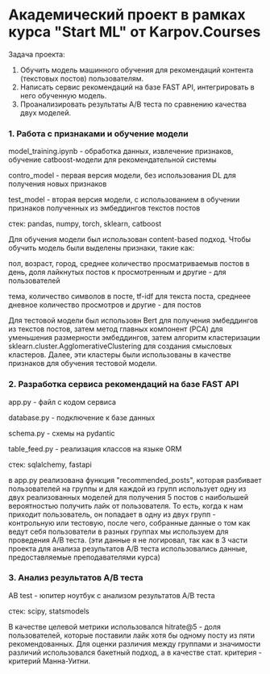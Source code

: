 # Академический проект в рамках курса "Start ML" от Karpov.Courses
Задача проекта: 

1. Обучить модель машинного обучения для рекомендаций контента (текстовых постов) пользователям. 
2. Написать сервис рекомендаций на базе FAST API, интегрировать в него обученную модель.
3. Проанализировать результаты A/B теста по сравнению качества двух моделей.


### 1. Работа с признаками и обучение модели 

model_training.ipynb - обработка данных, извлечение признаков, обучение catboost-модели для рекомендательной системы

contro_model - первая версия модели, без использования DL для получения новых признаков

test_model - вторая версия модели, с использованием в обучении признаков полученных из эмбеддингов текстов постов

стек:
pandas, numpy, torch, sklearn, catboost

Для обучения модели был использован content-based подход.
Чтобы обучить модель были выделены признаки, такие как:

пол, возраст, город, среднее количество просматриваемыв постов в день, доля лайкнутых постов к просмотренным и другие - для пользователей

тема, количество символов в посте, tf-idf для текста поста, среднеее дневное количество просмотров и другие - для постов

Для тестовой модели был использовн Bert для получения эмбеддингов из текстов постов, затем метод главных компонент (PCA)
для уменьшения размерности эмбеддингов, затем алгоритм кластеризации sklearn.cluster.AgglomerativeClustering для создания смысловых кластеров.
Далее, эти кластеры были использованы в качестве признаков для обучения тестовой модели.


### 2. Разработка сервиса рекомендаций на базе FAST API

app.py - файл с кодом сервиса 

database.py - подключение к базе данных

schema.py - схемы на pydantic

table_feed.py - реализация классов на языке ORM

стек: 
sqlalchemy, fastapi

в app.py реализована функция "recommended_posts", которая разбивает пользователей на группы и для каждой из групп использует одну из двух реализованных моделей
для получения 5 постов с наибольшей вероятностью получить лайк от пользователя. То есть, когда к нам приходит пользователь, он попадает в одну из двух групп - контрольную или тестовую,
после чего, собранные данные о том как ведут себя пользователи в разных группах мы используем для проведения A/B теста.
(эти данные я не логировал, так как в 3 части проекта для анализа результатов A/B теста использовались данные, предоставляемые преподавателями курса)


### 3. Анализ результатов A/B теста
AB test - юпитер ноутбук с анализом результатов A/B теста

стек:
scipy, statsmodels

В качестве целевой метрики использовался hitrate@5 - доля пользователей, которые поставили лайк хотя бы одному посту из пяти рекомендованных.
Для оценки различия между группами и значимости различий использовался бакетный подход, а в качестве стат. критерия - критерий Манна-Уитни.

